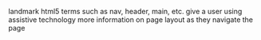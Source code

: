 landmark html5 terms such as nav, header, main, etc. give a user using assistive technology more information on page layout as they navigate the page 
